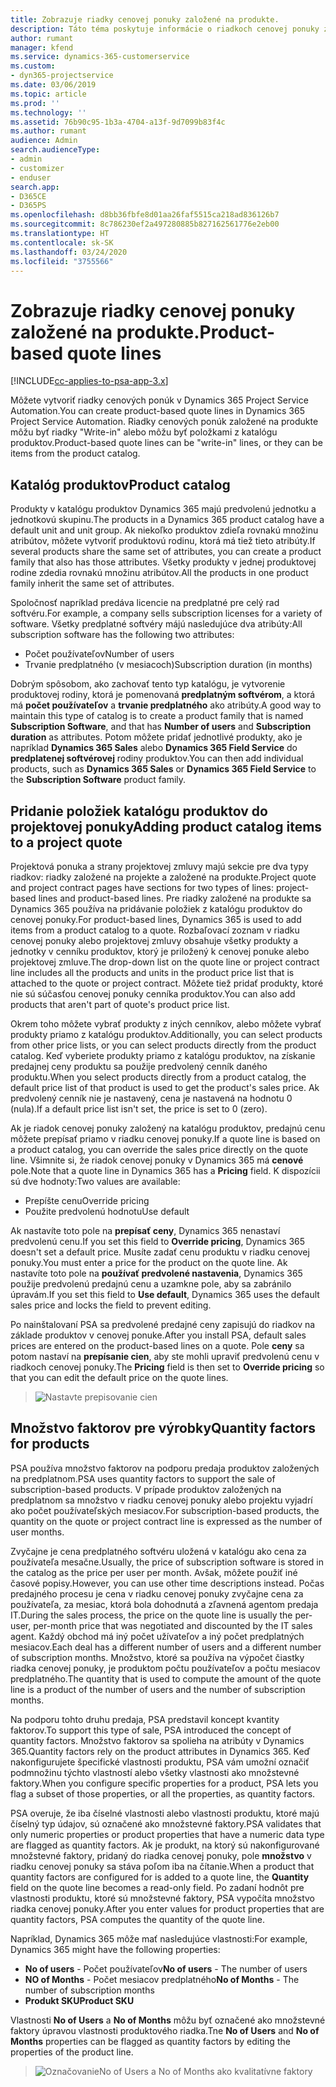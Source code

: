```yaml
---
title: Zobrazuje riadky cenovej ponuky založené na produkte.
description: Táto téma poskytuje informácie o riadkoch cenovej ponuky založenej na produkte.
author: rumant
manager: kfend
ms.service: dynamics-365-customerservice
ms.custom:
- dyn365-projectservice
ms.date: 03/06/2019
ms.topic: article
ms.prod: ''
ms.technology: ''
ms.assetid: 76b90c95-1b3a-4704-a13f-9d7099b83f4c
ms.author: rumant
audience: Admin
search.audienceType:
- admin
- customizer
- enduser
search.app:
- D365CE
- D365PS
ms.openlocfilehash: d8bb36fbfe8d01aa26faf5515ca218ad836126b7
ms.sourcegitcommit: 8c786230ef2a497280885b827162561776e2eb00
ms.translationtype: HT
ms.contentlocale: sk-SK
ms.lasthandoff: 03/24/2020
ms.locfileid: "3755566"
---
```

# <a name="product-based-quote-lines"></a><span data-ttu-id="7bd13-103">Zobrazuje riadky cenovej ponuky založené na produkte.</span><span class="sxs-lookup"><span data-stu-id="7bd13-103">Product-based quote lines</span></span>

[!INCLUDE[cc-applies-to-psa-app-3.x](../includes/cc-applies-to-psa-app-3x.md)]


<span data-ttu-id="7bd13-104">Môžete vytvoriť riadky cenových ponúk v Dynamics 365 Project Service Automation.</span><span class="sxs-lookup"><span data-stu-id="7bd13-104">You can create product-based quote lines in Dynamics 365 Project Service Automation.</span></span> <span data-ttu-id="7bd13-105">Riadky cenových ponúk založené na produkte môžu byť riadky "Write-in" alebo môžu byť položkami z katalógu produktov.</span><span class="sxs-lookup"><span data-stu-id="7bd13-105">Product-based quote lines can be "write-in" lines, or they can be items from the product catalog.</span></span>

## <a name="product-catalog"></a><span data-ttu-id="7bd13-106">Katalóg produktov</span><span class="sxs-lookup"><span data-stu-id="7bd13-106">Product catalog</span></span>

<span data-ttu-id="7bd13-107">Produkty v katalógu produktov Dynamics 365 majú predvolenú jednotku a jednotkovú skupinu.</span><span class="sxs-lookup"><span data-stu-id="7bd13-107">The products in a Dynamics 365 product catalog have a default unit and unit group.</span></span> <span data-ttu-id="7bd13-108">Ak niekoľko produktov zdieľa rovnakú množinu atribútov, môžete vytvoriť produktovú rodinu, ktorá má tiež tieto atribúty.</span><span class="sxs-lookup"><span data-stu-id="7bd13-108">If several products share the same set of attributes, you can create a product family that also has those attributes.</span></span> <span data-ttu-id="7bd13-109">Všetky produkty v jednej produktovej rodine zdedia rovnakú množinu atribútov.</span><span class="sxs-lookup"><span data-stu-id="7bd13-109">All the products in one product family inherit the same set of attributes.</span></span>

<span data-ttu-id="7bd13-110">Spoločnosť napríklad predáva licencie na predplatné pre celý rad softvéru.</span><span class="sxs-lookup"><span data-stu-id="7bd13-110">For example, a company sells subscription licenses for a variety of software.</span></span> <span data-ttu-id="7bd13-111">Všetky predplatné softvéry májú nasledujúce dva atribúty:</span><span class="sxs-lookup"><span data-stu-id="7bd13-111">All subscription software has the following two attributes:</span></span>

- <span data-ttu-id="7bd13-112">Počet používateľov</span><span class="sxs-lookup"><span data-stu-id="7bd13-112">Number of users</span></span> 
- <span data-ttu-id="7bd13-113">Trvanie predplatného (v mesiacoch)</span><span class="sxs-lookup"><span data-stu-id="7bd13-113">Subscription duration (in months)</span></span>

<span data-ttu-id="7bd13-114">Dobrým spôsobom, ako zachovať tento typ katalógu, je vytvorenie produktovej rodiny, ktorá je pomenovaná **predplatným softvérom**, a ktorá má **počet používateľov** a **trvanie predplatného** ako atribúty.</span><span class="sxs-lookup"><span data-stu-id="7bd13-114">A good way to maintain this type of catalog is to create a product family that is named **Subscription Software**, and that has **Number of users** and **Subscription duration** as attributes.</span></span> <span data-ttu-id="7bd13-115">Potom môžete pridať jednotlivé produkty, ako je napríklad **Dynamics 365 Sales** alebo **Dynamics 365 Field Service** do **predplatenej softvérovej** rodiny produktov.</span><span class="sxs-lookup"><span data-stu-id="7bd13-115">You can then add individual products, such as **Dynamics 365 Sales** or **Dynamics 365 Field Service** to the **Subscription Software** product family.</span></span>

## <a name="adding-product-catalog-items-to-a-project-quote"></a><span data-ttu-id="7bd13-116">Pridanie položiek katalógu produktov do projektovej ponuky</span><span class="sxs-lookup"><span data-stu-id="7bd13-116">Adding product catalog items to a project quote</span></span>

<span data-ttu-id="7bd13-117">Projektová ponuka a strany projektovej zmluvy majú sekcie pre dva typy riadkov: riadky založené na projekte a založené na produkte.</span><span class="sxs-lookup"><span data-stu-id="7bd13-117">Project quote and project contract pages have sections for two types of lines: project-based lines and product-based lines.</span></span> <span data-ttu-id="7bd13-118">Pre riadky založené na produkte sa Dynamics 365 používa na pridávanie položiek z katalógu produktov do cenovej ponuky.</span><span class="sxs-lookup"><span data-stu-id="7bd13-118">For product-based lines, Dynamics 365 is used to add items from a product catalog to a quote.</span></span> <span data-ttu-id="7bd13-119">Rozbaľovací zoznam v riadku cenovej ponuky alebo projektovej zmluvy obsahuje všetky produkty a jednotky v cenníku produktov, ktorý je priložený k cenovej ponuke alebo projektovej zmluve.</span><span class="sxs-lookup"><span data-stu-id="7bd13-119">The drop-down list on the quote line or project contract line includes all the products and units in the product price list that is attached to the quote or project contract.</span></span> <span data-ttu-id="7bd13-120">Môžete tiež pridať produkty, ktoré nie sú súčasťou cenovej ponuky cenníka produktov.</span><span class="sxs-lookup"><span data-stu-id="7bd13-120">You can also add products that aren't part of quote's product price list.</span></span>

<span data-ttu-id="7bd13-121">Okrem toho môžete vybrať produkty z iných cenníkov, alebo môžete vybrať produkty priamo z katalógu produktov.</span><span class="sxs-lookup"><span data-stu-id="7bd13-121">Additionally, you can select products from other price lists, or you can select products directly from the product catalog.</span></span> <span data-ttu-id="7bd13-122">Keď vyberiete produkty priamo z katalógu produktov, na získanie predajnej ceny produktu sa použije predvolený cenník daného produktu.</span><span class="sxs-lookup"><span data-stu-id="7bd13-122">When you select products directly from a product catalog, the default price list of that product is used to get the product's sales price.</span></span> <span data-ttu-id="7bd13-123">Ak predvolený cenník nie je nastavený, cena je nastavená na hodnotu 0 (nula).</span><span class="sxs-lookup"><span data-stu-id="7bd13-123">If a default price list isn't set, the price is set to 0 (zero).</span></span>

<span data-ttu-id="7bd13-124">Ak je riadok cenovej ponuky založený na katalógu produktov, predajnú cenu môžete prepísať priamo v riadku cenovej ponuky.</span><span class="sxs-lookup"><span data-stu-id="7bd13-124">If a quote line is based on a product catalog, you can override the sales price directly on the quote line.</span></span> <span data-ttu-id="7bd13-125">Všimnite si, že riadok cenovej ponuky v Dynamics 365 má **cenové** pole.</span><span class="sxs-lookup"><span data-stu-id="7bd13-125">Note that a quote line in Dynamics 365 has a **Pricing** field.</span></span> <span data-ttu-id="7bd13-126">K dispozícii sú dve hodnoty:</span><span class="sxs-lookup"><span data-stu-id="7bd13-126">Two values are available:</span></span>

- <span data-ttu-id="7bd13-127">Prepíšte cenu</span><span class="sxs-lookup"><span data-stu-id="7bd13-127">Override pricing</span></span>  
- <span data-ttu-id="7bd13-128">Použite predvolenú hodnotu</span><span class="sxs-lookup"><span data-stu-id="7bd13-128">Use default</span></span>

<span data-ttu-id="7bd13-129">Ak nastavíte toto pole na **prepísať ceny**, Dynamics 365 nenastaví predvolenú cenu.</span><span class="sxs-lookup"><span data-stu-id="7bd13-129">If you set this field to **Override pricing**, Dynamics 365 doesn't set a default price.</span></span> <span data-ttu-id="7bd13-130">Musíte zadať cenu produktu v riadku cenovej ponuky.</span><span class="sxs-lookup"><span data-stu-id="7bd13-130">You must enter a price for the product on the quote line.</span></span> <span data-ttu-id="7bd13-131">Ak nastavíte toto pole na **používať predvolené nastavenia**, Dynamics 365 použije predvolenú predajnú cenu a uzamkne pole, aby sa zabránilo úpravám.</span><span class="sxs-lookup"><span data-stu-id="7bd13-131">If you set this field to **Use default**, Dynamics 365 uses the default sales price and locks the field to prevent editing.</span></span>

<span data-ttu-id="7bd13-132">Po nainštalovaní PSA sa predvolené predajné ceny zapisujú do riadkov na základe produktov v cenovej ponuke.</span><span class="sxs-lookup"><span data-stu-id="7bd13-132">After you install PSA, default sales prices are entered on the product-based lines on a quote.</span></span> <span data-ttu-id="7bd13-133">Pole **ceny** sa potom nastaví na **prepísanie cien**, aby ste mohli upraviť predvolenú cenu v riadkoch cenovej ponuky.</span><span class="sxs-lookup"><span data-stu-id="7bd13-133">The **Pricing** field is then set to **Override pricing** so that you can edit the default price on the quote lines.</span></span>

> ![Nastavte prepisovanie cien](media/basic-guide-10.png)
 
## <a name="quantity-factors-for-products"></a><span data-ttu-id="7bd13-135">Množstvo faktorov pre výrobky</span><span class="sxs-lookup"><span data-stu-id="7bd13-135">Quantity factors for products</span></span>

<span data-ttu-id="7bd13-136">PSA používa množstvo faktorov na podporu predaja produktov založených na predplatnom.</span><span class="sxs-lookup"><span data-stu-id="7bd13-136">PSA uses quantity factors to support the sale of subscription-based products.</span></span> <span data-ttu-id="7bd13-137">V prípade produktov založených na predplatnom sa množstvo v riadku cenovej ponuky alebo projektu vyjadrí ako počet používateľských mesiacov.</span><span class="sxs-lookup"><span data-stu-id="7bd13-137">For subscription-based products, the quantity on the quote or project contract line is expressed as the number of user months.</span></span>

<span data-ttu-id="7bd13-138">Zvyčajne je cena predplatného softvéru uložená v katalógu ako cena za používateľa mesačne.</span><span class="sxs-lookup"><span data-stu-id="7bd13-138">Usually, the price of subscription software is stored in the catalog as the price per user per month.</span></span> <span data-ttu-id="7bd13-139">Avšak, môžete použiť iné časové popisy.</span><span class="sxs-lookup"><span data-stu-id="7bd13-139">However, you can use other time descriptions instead.</span></span> <span data-ttu-id="7bd13-140">Počas predajného procesu je cena v riadku cenovej ponuky zvyčajne cena za používateľa, za mesiac, ktorá bola dohodnutá a zľavnená agentom predaja IT.</span><span class="sxs-lookup"><span data-stu-id="7bd13-140">During the sales process, the price on the quote line is usually the per-user, per-month price that was negotiated and discounted by the IT sales agent.</span></span> <span data-ttu-id="7bd13-141">Každý obchod má iný počet užívateľov a iný počet predplatných mesiacov.</span><span class="sxs-lookup"><span data-stu-id="7bd13-141">Each deal has a different number of users and a different number of subscription months.</span></span> <span data-ttu-id="7bd13-142">Množstvo, ktoré sa používa na výpočet čiastky riadka cenovej ponuky, je produktom počtu používateľov a počtu mesiacov predplatného.</span><span class="sxs-lookup"><span data-stu-id="7bd13-142">The quantity that is used to compute the amount of the quote line is a product of the number of users and the number of subscription months.</span></span>

<span data-ttu-id="7bd13-143">Na podporu tohto druhu predaja, PSA predstavil koncept kvantity faktorov.</span><span class="sxs-lookup"><span data-stu-id="7bd13-143">To support this type of sale, PSA introduced the concept of quantity factors.</span></span> <span data-ttu-id="7bd13-144">Množstvo faktorov sa spolieha na atribúty v Dynamics 365.</span><span class="sxs-lookup"><span data-stu-id="7bd13-144">Quantity factors rely on the product attributes in Dynamics 365.</span></span> <span data-ttu-id="7bd13-145">Keď nakonfigurujete špecifické vlastnosti produktu, PSA vám umožní označiť podmnožinu týchto vlastností alebo všetky vlastnosti ako množstevné faktory.</span><span class="sxs-lookup"><span data-stu-id="7bd13-145">When you configure specific properties for a product, PSA lets you flag a subset of those properties, or all the properties, as quantity factors.</span></span>

<span data-ttu-id="7bd13-146">PSA overuje, že iba číselné vlastnosti alebo vlastnosti produktu, ktoré majú číselný typ údajov, sú označené ako množstevné faktory.</span><span class="sxs-lookup"><span data-stu-id="7bd13-146">PSA validates that only numeric properties or product properties that have a numeric data type are flagged as quantity factors.</span></span> <span data-ttu-id="7bd13-147">Ak je produkt, na ktorý sú nakonfigurované množstevné faktory, pridaný do riadka cenovej ponuky, pole **množstvo** v riadku cenovej ponuky sa stáva poľom iba na čítanie.</span><span class="sxs-lookup"><span data-stu-id="7bd13-147">When a product that quantity factors are configured for is added to a quote line, the **Quantity** field on the quote line becomes a read-only field.</span></span> <span data-ttu-id="7bd13-148">Po zadaní hodnôt pre vlastnosti produktu, ktoré sú množstevné faktory, PSA vypočíta množstvo riadka cenovej ponuky.</span><span class="sxs-lookup"><span data-stu-id="7bd13-148">After you enter values for product properties that are quantity factors, PSA computes the quantity of the quote line.</span></span>

<span data-ttu-id="7bd13-149">Napríklad, Dynamics 365 môže mať nasledujúce vlastnosti:</span><span class="sxs-lookup"><span data-stu-id="7bd13-149">For example, Dynamics 365 might have the following properties:</span></span> 

- <span data-ttu-id="7bd13-150">**No of users** - Počet používateľov</span><span class="sxs-lookup"><span data-stu-id="7bd13-150">**No of users** - The number of users</span></span> 
- <span data-ttu-id="7bd13-151">**NO of Months** - Počet mesiacov predplatného</span><span class="sxs-lookup"><span data-stu-id="7bd13-151">**No of Months** - The number of subscription months</span></span>
- <span data-ttu-id="7bd13-152">**Produkt SKU**</span><span class="sxs-lookup"><span data-stu-id="7bd13-152">**Product SKU**</span></span> 

<span data-ttu-id="7bd13-153">Vlastnosti **No of Users** a **No of Months** môžu byť označené ako množstevné faktory úpravou vlastnosti produktového riadka.</span><span class="sxs-lookup"><span data-stu-id="7bd13-153">Tne **No of Users** and **No of Months** properties can be flagged as quantity factors by editing the properties of the product line.</span></span> 

> ![OznačovanieNo of Users a No of Months ako kvalitatívne faktory](media/basic-guide-11.png)
 
